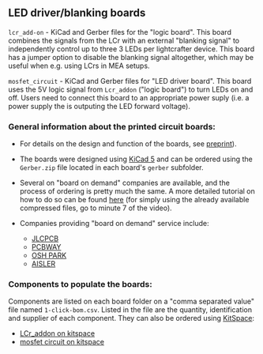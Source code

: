 ## LED driver/blanking boards

`lcr_add-on` - KiCad and Gerber files for the "logic board". This board combines the signals from the LCr with an external "blanking signal" to independently control up to three 3 LEDs per lightcrafter device. This board has a jumper option to disable the blanking signal altogether, which may be useful when e.g. using LCrs in MEA setups.

`mosfet_circuit` - KiCad and Gerber files for "LED driver board". This board uses the 5V logic signal from `Lcr_addon` ("logic board") to turn LEDs on and off. Users need to connect this board to an appropriate power suply (i.e. a power supply the is outputing the LED forward voltage).

### General information about the printed circuit boards:

- For details on the design and function of the boards, see [preprint](https://www.biorxiv.org/content/10.1101/649566v1)). 

- The boards were designed using [KiCad 5](http://www.kicad-pcb.org/) and can be ordered using the `Gerber.zip` file located in each board's `gerber` subfolder. 

- Several on "board on demand" companies are available, and the process of ordering is pretty much the same. A more detailed tutorial on how to do so can be found [here](https://www.youtube.com/watch?v=ENmDnoKs2hM) (for simply using the already available compressed files, go to minute 7 of the video).
 
- Companies providing "board on demand" service include:

   - [JLCPCB](https://jlcpcb.com/)
   - [PCBWAY](https://www.pcbway.com)
   - [OSH PARK](https://oshpark.com/)
   - [AISLER](https://aisler.net/)

### Components to populate the boards:

Components are listed on each board folder on a "comma separated value" file named `1-click-bom.csv`. Listed in the file are the quantity, identification and supplier of each component. They can also be ordered using [KitSpace](kitspace.org):

 - [LCr_addon on kitspace](https://kitspace.org/boards/github.com/eulerlab/open-visual-stimulator/boards/lcr_add-on/)
 - [mosfet circuit on kitspace](https://kitspace.org/boards/github.com/eulerlab/open-visual-stimulator/boards/mosfet_circuit/)
